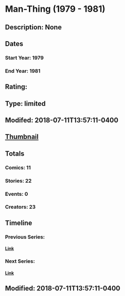 # Man-Thing (1979 - 1981)
## Description: None
## Dates
### Start Year: 1979
### End Year: 1981
## Rating: 
## Type: limited
## Modifed: 2018-07-11T13:57:11-0400
## [Thumbnail](http://i.annihil.us/u/prod/marvel/i/mg/9/80/5b463b7a894ca.jpg)
## Totals
### Comics: 11
### Stories: 22
### Events: 0
### Creators: 23
## Timeline
### Previous Series: 
#### [Link]()
### Next Series: 
#### [Link]()
## Modified: 2018-07-11T13:57:11-0400
